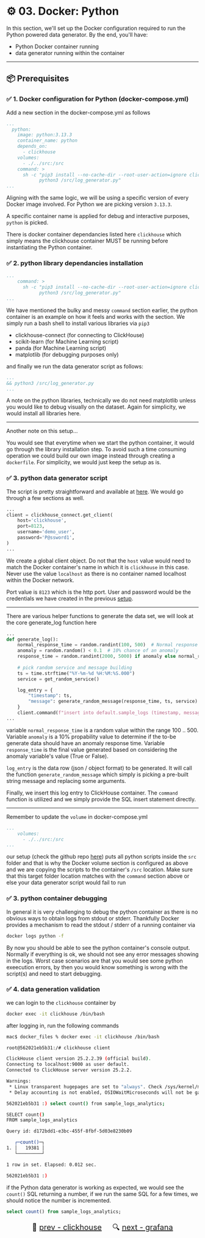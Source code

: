 # ⚙️ 03. Docker: Python

In this section, we'll set up the Docker configuration required to run the Python powered data generator. By the end, you'll have:
- Python Docker container running
- data generator running within the container

---

## 📦 Prerequisites

### ✅ 1. Docker configuration for Python (docker-compose.yml)

Add a new section in the docker-compose.yml as follows
```yaml
...
  python:
    image: python:3.13.3
    container_name: python
    depends_on:
      - clickhouse
    volumes:
      - ./../src:/src
    command: >
      sh -c "pip3 install --no-cache-dir --root-user-action=ignore clickhouse_connect==0.7.0 scikit-learn==1.6.1 matplotlib==3.10.1 pandas==2.2.3 &&
            python3 /src/log_generator.py"
...
```
Aligning with the same logic, we will be using a specific version of every Docker image involved. For Python we are picking version `3.13.3`. 

A specific container name is applied for debug and interactive purposes, `python` is picked. 

There is docker container dependancies listed here `clickhouse` which simply means the clickhouse container MUST be running before instantiating the Python container.

### ✅ 2. python library dependancies installation

```yaml
...
    command: >
      sh -c "pip3 install --no-cache-dir --root-user-action=ignore clickhouse_connect==0.7.0 scikit-learn==1.6.1 matplotlib==3.10.1 pandas==2.2.3 &&
            python3 /src/log_generator.py"
...
```            
We have mentioned the bulky and messy `command` section earlier, the python container is an example on how it feels and works with the section. We simply run a bash shell to install various libraries via `pip3`
- clickhouse-connect (for connecting to ClickHouse)
- scikit-learn (for Machine Learning script)
- panda (for Machine Learning script)
- matplotlib (for debugging purposes only)

and finally we run the data generator script as follows:
```yaml
...
&& python3 /src/log_generator.py
...
```

A note on the python libraries, technically we do not need matplotlib unless you would like to debug visually on the dataset. Again for simplicity, we would install all libraries here.

---

Another note on this setup...

You would see that everytime when we start the python container, it would go through the library installation step. To avoid such a time consuming operation we could build our own image instead through creating a `dockerfile`. For simplicity, we would just keep the setup as is.

### ✅ 3. python data generator script

The script is pretty straightforward and available at [here](https://github.com/quoeamaster/devOpsSG2025/blob/main/src/log_generator.py). We would go through a few sections as well.

```python
...
client = clickhouse_connect.get_client(
    host='clickhouse',
    port=8123,
    username='demo_user',
    password='P@ssword1',
)
...
``` 
We create a global client object. Do not that the `host` value would need to match the Docker container's name in which it is `clickhouse` in this case. Never use the value `localhost` as there is no container named localhost within the Docker network.

Port value is `8123` which is the http port. User and password would be the credentials we have created in the previous [setup](02-clickhouse.md).

---
There are various helper functions to generate the data set, we will look at the core generate_log function here

```python
...
def generate_log():
    normal_response_time = random.randint(100, 500)  # Normal response time
    anomaly = random.random() < 0.1  # 10% chance of an anomaly
    response_time = random.randint(2000, 5000) if anomaly else normal_response_time
    
    # pick random service and message building
    ts = time.strftime("%Y-%m-%d %H:%M:%S.000")
    service = get_random_service()

    log_entry = {
        "timestamp": ts,
        "message": generate_random_message(response_time, ts, service)
    }
    client.command(f"insert into default.sample_logs (timestamp, message) values (toDateTime64('{log_entry['timestamp']}', 3), '{log_entry['message']}' )")
...
```
variable `normal_response_time` is a random value within the range 100 .. 500. Variable `anomaly` is a 10% propability value to determine if the to-be generate data should have an anomaly response time. Variable `response_time` is the final value generated based on considering the anomaly variable's value (True or False).

`log_entry` is the data row (json / object format) to be generated. It will call the function `generate_random_message` which simply is picking a pre-built string message and replacing some arguments.

Finally, we insert this log entry to ClickHouse container. The `command` function is utilized and we simply provide the SQL insert statement directly.

---

Remember to update the `volume` in docker-compose.yml
```yaml
...
    volumes:
      - ./../src:/src
...
```
our setup (check the github repo [here](https://github.com/quoeamaster/devOpsSG2025/)) puts all python scripts inside the `src` folder and that is why the Docker volume section is configured as above and we are copying the scripts to the container's `/src` location. Make sure that this target folder location matches with the `command` section above or else your data generator script would fail to run

### ✅ 3. python container debugging

In general it is very challenging to debug the python container as there is no obvious ways to obtain logs from stdout or stderr. Thankfully Docker provides a mechanism to read the stdout / stderr of a running container via

```bash
docker logs python -f
```

By now you should be able to see the python container's console output. Normally if everything is ok, we should not see any error messages showing in the logs. Worst case scenarios are that you would see some python exeecution errors, by then you would know something is wrong with the script(s) and need to start debugging.

### ✅ 4. data generation validation

we can login to the `clickhouse` container by 
```bash
docker exec -it clickhouse /bin/bash
```

after logging in, run the following commands
```bash
mac$ docker_files % docker exec -it clickhouse /bin/bash

root@562021eb5b31:/# clickhouse client

ClickHouse client version 25.2.2.39 (official build).
Connecting to localhost:9000 as user default.
Connected to ClickHouse server version 25.2.2.

Warnings:
 * Linux transparent hugepages are set to "always". Check /sys/kernel/mm/transparent_hugepage/enabled
 * Delay accounting is not enabled, OSIOWaitMicroseconds will not be gathered. You can enable it using `echo 1 > /proc/sys/kernel/task_delayacct` or by using sysctl.

562021eb5b31 :) select count() from sample_logs_analytics;

SELECT count()
FROM sample_logs_analytics

Query id: d172bdd1-e3bc-455f-8fbf-5d03e8230b09

   ┌─count()─┐
1. │   19381 │
   └─────────┘

1 row in set. Elapsed: 0.012 sec. 

562021eb5b31 :) 
```

if the Python data generator is working as expected, we would see the `count()` SQL returning a number, if we run the same SQL for a few times, we should notice the number is incremented.

```sql
select count() from sample_logs_analytics;
```

<div style="text-align:center; margin-top: 20px; font-size: 20px;">

🔧 [prev - clickhouse](02-clickhouse.md) &nbsp;&nbsp;&nbsp; 🔍 [next - grafana](04-grafana.md)

</div>

